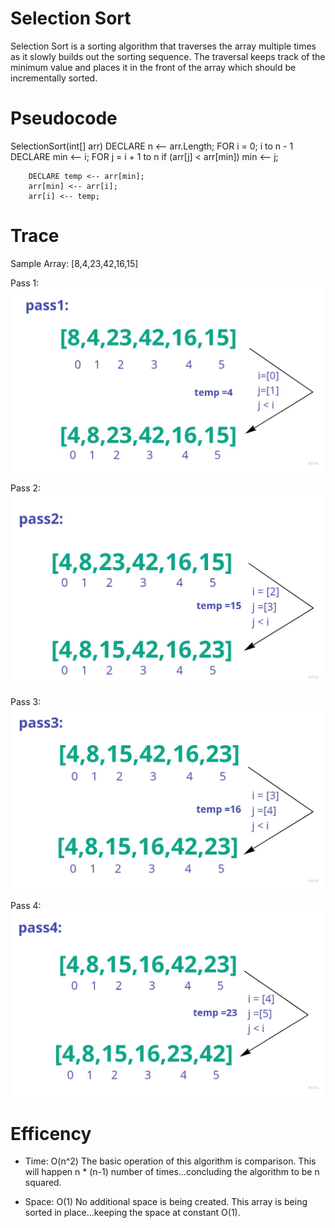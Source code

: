 # Selection Sort

Selection Sort is a sorting algorithm that traverses the array multiple times as it slowly builds out the sorting sequence. The traversal keeps track of the minimum value and places it in the front of the array which should be incrementally sorted.

# Pseudocode

SelectionSort(int[] arr)
    DECLARE n <-- arr.Length;
    FOR i = 0; i to n - 1  
        DECLARE min <-- i;
        FOR j = i + 1 to n
            if (arr[j] < arr[min])
                min <-- j;

        DECLARE temp <-- arr[min];
        arr[min] <-- arr[i];
        arr[i] <-- temp;

# Trace

Sample Array: [8,4,23,42,16,15]

Pass 1:
![img](pass1.jpg)

Pass 2:
![img](pass2.jpg)

Pass 3:
![img](pass3.jpg)

Pass 4:
![img](pass4.jpg)


# Efficency

* Time: O(n^2)
    The basic operation of this algorithm is comparison. This will happen n * (n-1) number of times…concluding the algorithm to be n squared.

* Space: O(1)
    No additional space is being created. This array is being sorted in place…keeping the space at constant O(1).
